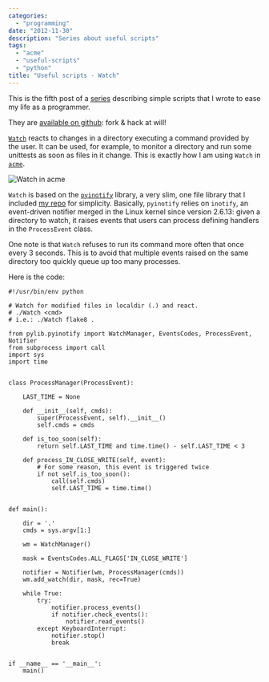 ```yaml
---
categories:
  - "programming"
date: "2012-11-30"
description: "Series about useful scripts"
tags:
  - "acme"
  - "useful-scripts"
  - "python"
title: "Useful scripts - Watch"
---
```


This is the fifth post of a [series][1] describing simple scripts that I wrote
to ease my life as a programmer.

They are [available on github][3]: fork & hack at will!

[`Watch`][4] reacts to changes in a directory executing a command provided by the
user. It can be used, for example, to monitor a directory and run some
unittests as soon as files in it change. This is exactly how I am using `Watch`
in [`acme`][2].

![Watch in acme][5]

`Watch` is based on the [`pyinotify`][6] library, a very slim, one file library
that I included [my repo][3] for simplicity. Basically, `pyinotify` relies on
`inotify`, an event-driven notifier merged in the Linux kernel since version
2.6.13: given a directory to watch, it raises events that users can process
defining handlers in the `ProcessEvent` class.

One note is that `Watch` refuses to run its command more often that once every
3 seconds. This is to avoid that multiple events raised on the same directory
too quickly queue up too many processes.

Here is the code:

    #!/usr/bin/env python

    # Watch for modified files in localdir (.) and react.
    # ./Watch <cmd>
    # i.e.: ./Watch flake8 .

    from pylib.pyinotify import WatchManager, EventsCodes, ProcessEvent, Notifier
    from subprocess import call
    import sys
    import time


    class ProcessManager(ProcessEvent):

        LAST_TIME = None

        def __init__(self, cmds):
            super(ProcessEvent, self).__init__()
            self.cmds = cmds

        def is_too_soon(self):
            return self.LAST_TIME and time.time() - self.LAST_TIME < 3

        def process_IN_CLOSE_WRITE(self, event):
            # For some reason, this event is triggered twice
            if not self.is_too_soon():
                call(self.cmds)
                self.LAST_TIME = time.time()


    def main():

        dir = '.'
        cmds = sys.argv[1:]

        wm = WatchManager()

        mask = EventsCodes.ALL_FLAGS['IN_CLOSE_WRITE']

        notifier = Notifier(wm, ProcessManager(cmds))
        wm.add_watch(dir, mask, rec=True)

        while True:
            try:
                notifier.process_events()
                if notifier.check_events():
                    notifier.read_events()
            except KeyboardInterrupt:
                notifier.stop()
                break


    if __name__ == '__main__':
        main()


 [1]: /blog/tag/useful-scripts/
 [2]: http://acme.cat-v.org/
 [3]: https://github.com/lbolla/cmd
 [4]: https://github.com/lbolla/cmd/blob/master/Watch
 [5]: /blog/img/watch_acme.png
 [6]: https://github.com/seb-m/pyinotify
